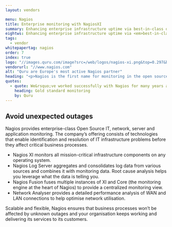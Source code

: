 ```yaml
---
layout: vendors

menu: Nagios
title: Enterprise monitoring with NagiosXI
summary: Enhancing enterprise infrastructure uptime via best-in-class data monitoring
eightws: Enhancing enterprise infrastructure uptime via <em>best-in-class</em> data <em>monitoring</em>
tags:
  - vendor
whitepapertag: nagios
order: 7
index: true
logo: "//images.quru.com/image?src=/web/logos/nagios-xi.png&top=0.297&bottom=0.725"
vendorurl: "//www.nagios.com"
alt: "Quru are Europe's most active Nagios partner"
heading: "<p>Nagios is the first name for monitoring in the open source world. It is the oldest and most well-known open source solution for monitoring Linux, Windows, applications and infrastructure workloads.</p><p>Nagios relies on expert partners around the world to deploy services and support companies using their technology. We are the UK partner and have worked with Nagios for over 3 years to deploy full monitoring solutions with meaningful alert thresholds with appropriate parent child device relationships, to ensure rapid recovery and maximum infrastructure and services uptime.</p><p>Quru has assisted major brands with large-scale Nagios deployments, including Tesco&rsquo;s, to set up best practice and day-to-day operations in order to gain the most from the software.</p>"
quotes:
  - quote: We&rsquo;ve worked successfully with Nagios for many years and know the product. From our experience, we believe it to be the gold standard infrastructure monitoring solution and have had consistent success after recommending it to our clients.
    heading: Gold standard monitoring
    by: Quru
---
```


## Avoid unexpected outages ##

Nagios provides enterprise-class Open Source IT, network, server and application monitoring. The company’s offering consists of technologies that enable identification and resolution of IT infrastructure problems before they affect critical business processes.

* Nagios XI monitors all mission-critical infrastructure components on any operating system. 
* Nagios Log Server aggregates and consolidates log data from various sources and combines it with monitoring data. Root cause analysis helps you leverage what the data is telling you. 
* Nagios Fusion fuses multiple instances of XI and Core (the monitoring engine at the heart of Nagios) to provide a centralized monitoring view.
* Network Analyser provides a detailed performance analysis of WAN and LAN connections to help optimise network utilisation.

Scalable and flexible, Nagios ensures that business processes won’t be affected by unknown outages and your organisation keeps working and delivering its services to its customers. 

